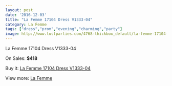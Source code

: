 ```yaml
---
layout: post
date: '2016-12-03'
title: "La Femme 17104 Dress V1333-04"
category: La Femme
tags: ["dress","prom","evening","charming","party"]
image: http://www.lustparties.com/4768-thickbox_default/la-femme-17104-dress-v1333-04.jpg
---
```

La Femme 17104 Dress V1333-04

On Sales: **$418**
<a href="https://www.lustparties.com/en/la-femme/1591-la-femme-17104-dress-v1333-04.html"><amp-img layout="responsive" width="600" height="600" src="//www.lustparties.com/4768-thickbox_default/la-femme-17104-dress-v1333-04.jpg" alt="La Femme 17104 Dress V1333-04 0" /></a>
<a href="https://www.lustparties.com/en/la-femme/1591-la-femme-17104-dress-v1333-04.html"><amp-img layout="responsive" width="600" height="600" src="//www.lustparties.com/4769-thickbox_default/la-femme-17104-dress-v1333-04.jpg" alt="La Femme 17104 Dress V1333-04 1" /></a>
<a href="https://www.lustparties.com/en/la-femme/1591-la-femme-17104-dress-v1333-04.html"><amp-img layout="responsive" width="600" height="600" src="//www.lustparties.com/4770-thickbox_default/la-femme-17104-dress-v1333-04.jpg" alt="La Femme 17104 Dress V1333-04 2" /></a>
<a href="https://www.lustparties.com/en/la-femme/1591-la-femme-17104-dress-v1333-04.html"><amp-img layout="responsive" width="600" height="600" src="//www.lustparties.com/4771-thickbox_default/la-femme-17104-dress-v1333-04.jpg" alt="La Femme 17104 Dress V1333-04 3" /></a>
<a href="https://www.lustparties.com/en/la-femme/1591-la-femme-17104-dress-v1333-04.html"><amp-img layout="responsive" width="600" height="600" src="//www.lustparties.com/4772-thickbox_default/la-femme-17104-dress-v1333-04.jpg" alt="La Femme 17104 Dress V1333-04 4" /></a>
<a href="https://www.lustparties.com/en/la-femme/1591-la-femme-17104-dress-v1333-04.html"><amp-img layout="responsive" width="600" height="600" src="//www.lustparties.com/4773-thickbox_default/la-femme-17104-dress-v1333-04.jpg" alt="La Femme 17104 Dress V1333-04 5" /></a>

Buy it: [La Femme 17104 Dress V1333-04](https://www.lustparties.com/en/la-femme/1591-la-femme-17104-dress-v1333-04.html "La Femme 17104 Dress V1333-04")

View more: [La Femme](https://www.lustparties.com/en/4-la-femme "La Femme")